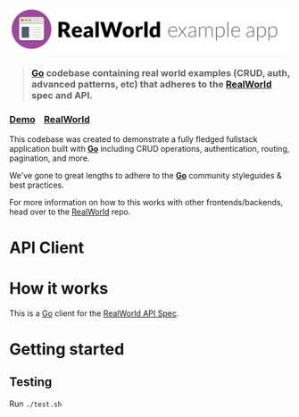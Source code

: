 # ![RealWorld Example App](logo.png) 


> ### [Go](https://go.dev/) codebase containing real world examples (CRUD, auth, advanced patterns, etc) that adheres to the [RealWorld](https://github.com/gothinkster/realworld) spec and API.


### [Demo](https://demo.realworld.io/)&nbsp;&nbsp;&nbsp;&nbsp;[RealWorld](https://github.com/gothinkster/realworld)

This codebase was created to demonstrate a fully fledged fullstack application built with **[Go](https://go.dev/)** including CRUD operations, authentication, routing, pagination, and more.

We've gone to great lengths to adhere to the **[Go](https://go.dev/)** community styleguides & best practices.

For more information on how to this works with other frontends/backends, head over to the [RealWorld](https://github.com/gothinkster/realworld) repo.

# API Client

# How it works

This is a [Go](https://go.dev/) client for the [RealWorld API Spec](https://realworld-docs.netlify.app/docs/specs/backend-specs/endpoints).

# Getting started

## Testing

Run `./test.sh`
